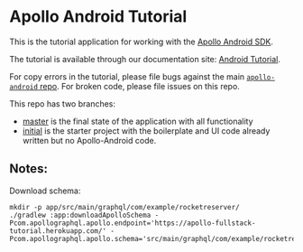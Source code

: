 # Apollo Android Tutorial

This is the tutorial application for working with the [Apollo Android SDK](https://github.com/apollographql/apollo-android).

The tutorial is available through our documentation site: [Android Tutorial](https://www.apollographql.com/docs/android/tutorial/00-introduction/).

For copy errors in the tutorial, please file bugs against the main [`apollo-android` repo](https://github.com/apollographql/apollo-android). For broken code, please file issues on this repo.

This repo has two branches:

* [master](https://github.com/apollographql/apollo-android-tutorial/tree/master) is the final state of the application with all functionality
* [initial](https://github.com/apollographql/apollo-android-tutorial/tree/initial) is the starter project with the boilerplate and UI code already written but no Apollo-Android code.


## Notes:
Download schema:
```shell script
mkdir -p app/src/main/graphql/com/example/rocketreserver/
./gradlew :app:downloadApolloSchema -Pcom.apollographql.apollo.endpoint='https://apollo-fullstack-tutorial.herokuapp.com/' -Pcom.apollographql.apollo.schema='src/main/graphql/com/example/rocketreserver/schema.json'
```